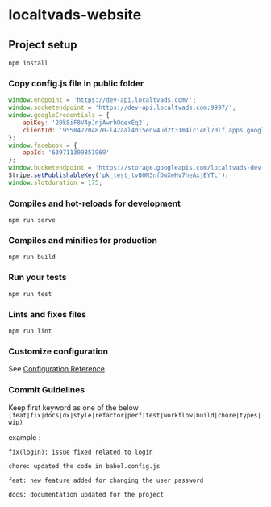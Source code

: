 # localtvads-website

## Project setup

```
npm install
```

### Copy config.js file in public folder

```js
window.endpoint = 'https://dev-api.localtvads.com/';
window.socketendpoint = 'https://dev-api.localtvads.com:9997/';
window.googleCredentials = {
    apiKey: '20k8iF8V4pJnjAwrhQqexEq2',
    clientId: '955842204870-l42aal4di5env4ud2t31m4ici46l70lf.apps.googleusercontent.com'
};
window.facebook = {
    appId: '639711399851969'
};
window.bucketendpoint = 'https://storage.googleapis.com/localtvads-dev-bucket/';
Stripe.setPublishableKey('pk_test_tvB0M3nfDwXeHv7heAxjEYTc');
window.slotduration = 175;
```

### Compiles and hot-reloads for development

```
npm run serve
```

### Compiles and minifies for production

```
npm run build
```

### Run your tests

```
npm run test
```

### Lints and fixes files

```
npm run lint
```

### Customize configuration

See [Configuration Reference](https://cli.vuejs.org/config/).

### Commit Guidelines

Keep first keyword as one of the below `(feat|fix|docs|dx|style|refactor|perf|test|workflow|build|chore|types|wip)`

example :

```angular2
fix(login): issue fixed related to login
```

```angular2
chore: updated the code in babel.config.js
```

```angular2
feat: new feature added for changing the user password
```

```angular2
docs: documentation updated for the project
```

